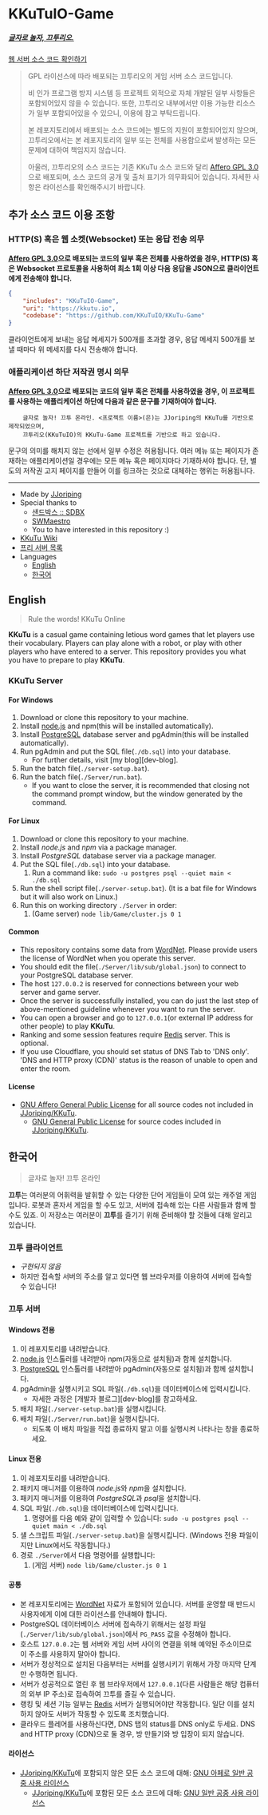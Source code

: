 # KKuTuIO-Game
##### [글자로 놀자, 끄투리오.](https://kkutu.io)
[웹 서버 소스 코드 확인하기](https://github.com/KKuTuIO/KKuTu-Web/tree/kkutuio)
> GPL 라이선스에 따라 배포되는 끄투리오의 게임 서버 소스 코드입니다.
> 
> 비 인가 프로그램 방지 시스템 등 프로젝트 외적으로 자체 개발된 일부 사항들은 포함되어있지 않을 수 있습니다.
또한, 끄투리오 내부에서만 이용 가능한 리소스가 일부 포함되어있을 수 있으니, 이용에 참고 부탁드립니다.
> 
> 본 레포지토리에서 배포되는 소스 코드에는 별도의 지원이 포함되어있지 않으며, 끄투리오에서는 본 레포지토리의 일부 또는 전체를 사용함으로써 발생하는 모든 문제에 대하여 책임지지 않습니다.
>
> 아울러, 끄투리오의 소스 코드는 기존 KKuTu 소스 코드와 달리 [Affero GPL 3.0](https://github.com/KKuTuIO/KKuTu-Game/blob/public/LICENSE)으로 배포되며, 소스 코드의 공개 및 출처 표기가 의무화되어 있습니다. 자세한 사항은 라이선스를 확인해주시기 바랍니다.

## 추가 소스 코드 이용 조항
### HTTP(S) 혹은 웹 소켓(Websocket) 또는 응답 전송 의무
**[Affero GPL 3.0](https://github.com/KKuTuIO/KKuTu-Game/blob/public/LICENSE)으로 배포되는 코드의 일부 혹은 전체를 사용하였을 경우, HTTP(S) 혹은 Websocket 프로토콜을 사용하여 최소 1회 이상 다음 응답을 JSON으로 클라이언트에게 전송해야 합니다.**
```json
{
	"includes": "KKuTuIO-Game",
	"uri": "https://kkutu.io",
	"codebase": "https://github.com/KKuTuIO/KKuTu-Game"
}
```

클라이언트에게 보내는 응답 메세지가 500개를 초과할 경우, 응답 메세지 500개를 보낼 때마다 위 메세지를 다시 전송해야 합니다.

### 애플리케이션 하단 저작권 명시 의무 
**[Affero GPL 3.0](https://github.com/KKuTuIO/KKuTu-Game/blob/public/LICENSE)으로 배포되는 코드의 일부 혹은 전체를 사용하였을 경우, 이 프로젝트를 사용하는 애플리케이션 하단에 다음과 같은 문구를 기재하여야 합니다.**

```
	글자로 놀자! 끄투 온라인. <프로젝트 이름>(은)는 JJoriping의 KKuTu를 기반으로 제작되었으며,
	끄투리오(KKuTuIO)의 KKuTu-Game 프로젝트를 기반으로 하고 있습니다.
```

문구의 의미를 해치지 않는 선에서 일부 수정은 허용됩니다.
여러 메뉴 또는 페이지가 존재하는 애플리케이션일 경우에는 모든 메뉴 혹은 페이지마다 기재하셔야 합니다.
단, 별도의 저작권 고지 페이지를 만들어 이를 링크하는 것으로 대체하는 행위는 허용됩니다.


<hr/>

- Made by [JJoriping](http://blog.jjo.kr/)
- Special thanks to
    * [샌드박스 :: SDBX](http://cafe.naver.com/sdbx)
    * [SWMaestro](http://www.swmaestro.kr)
    * You to have interested in this repository :)
- [KKuTu Wiki](https://github.com/JJoriping/KKuTu/wiki)
- [프리 서버 목록](https://kkutu.kr/kkutu)
- Languages
    * [English](#english)
    * [한국어](#한국어)

## English
> Rule the words! KKuTu Online

**KKuTu** is a casual game containing letious word games that let players use their vocabulary.
Players can play alone with a robot, or play with other players who have entered to a server.
This repository provides you what you have to prepare to play **KKuTu**.

### KKuTu Server
#### For Windows
1. Download or clone this repository to your machine.
1. Install [node.js](https://nodejs.org/en/) and npm(this will be installed automatically).
1. Install [PostgreSQL](https://www.postgresql.org/) database server and pgAdmin(this will be installed automatically).
1. Run pgAdmin and put the SQL file(`./db.sql`) into your database.
	* For further details, visit [my blog][dev-blog].
1. Run the batch file(`./server-setup.bat`).
1. Run the batch file(`./Server/run.bat`).
	* If you want to close the server, it is recommended that closing not the command prompt window, but the window generated by the command.

#### For Linux
1. Download or clone this repository to your machine.
1. Install *node.js* and *npm* via a package manager.
1. Install *PostgreSQL* database server via a package manager.
1. Put the SQL file(`./db.sql`) into your database.
	1. Run a command like: `sudo -u postgres psql --quiet main < ./db.sql`
1. Run the shell script file(`./server-setup.bat`). (It is a bat file for Windows but it will also work on Linux.)
1. Run this on working directory `./Server` in order:
	1. (Game server) `node lib/Game/cluster.js 0 1`

#### Common
- This repository contains some data from [WordNet](https://wordnet.princeton.edu/). Please provide users the license of WordNet when you operate this server.
- You should edit the file(`./Server/lib/sub/global.json`) to connect to your PostgreSQL database server.
- The host `127.0.0.2` is reserved for connections between your web server and game server.
- Once the server is successfully installed, you can do just the last step of above-mentioned guideline whenever you want to run the server.
- You can open a browser and go to `127.0.0.1`(or external IP address for other people) to play **KKuTu**.
- Ranking and some session features require [Redis](https://redis.io/) server. This is optional.
- If you use Cloudflare, you should set status of DNS Tab to 'DNS only'. 'DNS and HTTP proxy (CDN)' status is the reason of unable to open and enter the room.

#### License
- [GNU Affero General Public License](https://github.com/KKuTuIO/KKuTu-Game/blob/public/LICENSE) for all source codes not included in [JJoriping/KKuTu](https://github.com/JJoriping/KKuTu). 
	- [GNU General Public License](https://github.com/JJoriping/KKuTu/blob/master/LICENSE) for source codes included in [JJoriping/KKuTu](https://github.com/JJoriping/KKuTu).

## 한국어
> 글자로 놀자! 끄투 온라인

**끄투**는 여러분의 어휘력을 발휘할 수 있는 다양한 단어 게임들이 모여 있는 캐주얼 게임입니다.
로봇과 혼자서 게임을 할 수도 있고, 서버에 접속해 있는 다른 사람들과 함께 할 수도 있죠.
이 저장소는 여러분이 **끄투**를 즐기기 위해 준비해야 할 것들에 대해 알리고 있습니다.

### 끄투 클라이언트
- *구현되지 않음*
- 하지만 접속할 서버의 주소를 알고 있다면 웹 브라우저를 이용하여 서버에 접속할 수 있습니다!

### 끄투 서버
#### Windows 전용
1. 이 레포지토리를 내려받습니다.
1. [node.js](https://nodejs.org/ko/) 인스톨러를 내려받아 npm(자동으로 설치됨)과 함께 설치합니다.
1. [PostgreSQL](https://www.postgresql.org/) 인스톨러를 내려받아 pgAdmin(자동으로 설치됨)과 함께 설치합니다.
1. pgAdmin을 실행시키고 SQL 파일(`./db.sql`)을 데이터베이스에 입력시킵니다.
	* 자세한 과정은 [개발자 블로그][dev-blog]를 참고하세요.
1. 배치 파일(`./server-setup.bat`)을 실행시킵니다.
1. 배치 파일(`./Server/run.bat`)을 실행시킵니다.
	* 되도록 이 배치 파일을 직접 종료하지 말고 이를 실행시켜 나타나는 창을 종료하세요.

#### Linux 전용
1. 이 레포지토리를 내려받습니다.
1. 패키지 매니저를 이용하여 *node.js*와 *npm*을 설치합니다.
1. 패키지 매니저를 이용하여 *PostgreSQL*과 *psql*을 설치합니다.
1. SQL 파일(`./db.sql`)을 데이터베이스에 입력시킵니다.
	1. 명령어를 다음 예와 같이 입력할 수 있습니다: `sudo -u postgres psql --quiet main < ./db.sql`
1. 섈 스크립트 파일(`./server-setup.bat`)을 실행시킵니다. (Windows 전용 파일이지만 Linux에서도 작동합니다.)
1. 경로 `./Server`에서 다음 명령어를 실행합니다:
	1. (게임 서버) `node lib/Game/cluster.js 0 1`

#### 공통
- 본 레포지토리에는 [WordNet](https://wordnet.princeton.edu/) 자료가 포함되어 있습니다. 서버를 운영할 때 반드시 사용자에게 이에 대한 라이선스를 안내해야 합니다.
- PostgreSQL 데이터베이스 서버에 접속하기 위해서는 설정 파일(`./Server/lib/sub/global.json`)에서 `PG_PASS` 값을 수정해야 합니다.
- 호스트 `127.0.0.2`는 웹 서버와 게임 서버 사이의 연결을 위해 예약된 주소이므로 이 주소를 사용하지 말아야 합니다.
- 서버가 정상적으로 설치된 다음부터는 서버를 실행시키기 위해서 가장 마지막 단계만 수행하면 됩니다.
- 서버가 성공적으로 열린 후 웹 브라우저에서 `127.0.0.1`(다른 사람들은 해당 컴퓨터의 외부 IP 주소)로 접속하여 끄투를 즐길 수 있습니다.
- 랭킹 및 세션 기능 일부는 [Redis](https://redis.io/) 서버가 실행되어야만 작동합니다. 일단 이를 설치하지 않아도 서버가 작동할 수 있도록 조치했습니다.
- 클라우드 플레어를 사용하신다면, DNS 탭의 status를 DNS only로 두세요. DNS and HTTP proxy (CDN)으로 둘 경우, 방 만들기와 방 입장이 되지 않습니다.

#### 라이선스
- [JJoriping/KKuTu](https://github.com/JJoriping/KKuTu)에 포함되지 않은 모든 소스 코드에 대해: [GNU 아페로 일반 공중 사용 라이선스](https://github.com/KKuTuIO/KKuTu-Game/blob/public/LICENSE)
	- [JJoriping/KKuTu](https://github.com/JJoriping/KKuTu)에 포함된 모든 소스 코드에 대해: [GNU 일반 공중 사용 라이선스](https://github.com/JJoriping/KKuTu/blob/master/LICENSE)

[kkutuio]: https://kkutu.io
[kkutuio-cafe]: https://cafe.kkutu.io/kkutuio